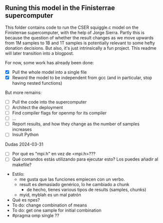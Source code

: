 ## Runing this model in the Finisterrae supercomputer

This folder contains code to run the CSER squiggle.c model on the Finisterrae supercomputer, with the help of Jorge Sierra. Partly this is because the question of whether the result changes as we move upwards from 1M samples to 1B and 1T samples is potentially relevant to some hefty donation decisions. But also, it's just intrinsically a fun project. This readme will later transition into a blogpost.

For now, some work has already been done:

- [x] Pull the whole model into a single file
- [x] Reword the model to be independent from gcc (and in particular, stop having nested functions)

But more remains:

- [ ] Pull the code into the supercomputer
- [ ] Architect the deployment
- [ ] Find compiler flags for openmp for its compiler
- [ ] ...
- [ ] Report results, and how they change as the number of samples increases
- [ ] Insult Python

Dudas 2024-03-31

- [ ] Por qué es "mpi.h" en vez de <mpi.h>???
- [ ] Qué comandos estás utilizando para ejecutar esto? Los puedes añadir al makefile?
- Estilo: 
  - me gusta que las funciones empiecen con un verbo. 
  - result es demasiado genérico, lo he cambiado a chunk
    - de hecho, tienes various tipos de results (samples, chunks)
  - myid, myblah es un mal patrón
- Qué es npes?
- To do: change combination of means
- To do: get one sample for initial combination
- #pragma omp single ??
